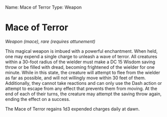 Name: Mace of Terror
Type: Weapon

# Mace of Terror
_Weapon (mace), rare (requires attunement)_

This magical weapon is imbued with a powerful enchantment. When held, one may expend a single charge to unleash a wave of terror. All creatures within a 30-foot radius of the wielder must make a DC 15 Wisdom saving throw or be filled with dread, becoming frightened of the wielder for one minute. While in this state, the creature will attempt to flee from the wielder as far as possible, and will not willingly move within 30 feet of them. Additionally, they cannot take reactions and can only use the Dash action or attempt to escape from any effect that prevents them from moving. At the end of each of their turns, the creature may attempt the saving throw again, ending the effect on a success.

The Mace of Terror regains 1d3 expended charges daily at dawn.
